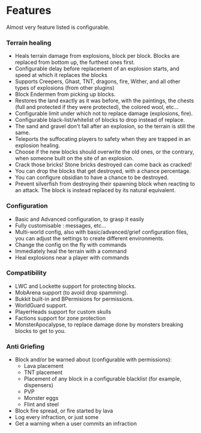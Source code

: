 Features
====

Almost very feature listed is configurable.

### Terrain healing
*    Heals terrain damage from explosions, block per block. Blocks are replaced from bottom up, the furthest ones first.
*    Configurable delay before replacement of an explosion starts, and speed at which it replaces the blocks
*    Supports Creepers, Ghast, TNT, dragons, fire, Wither, and all other types of explosions (from other plugins)
*    Block Endermen from picking up blocks.
*    Restores the land exactly as it was before, with the paintings, the chests (full and protected if they were protected), the colored wool, etc...
*    Configurable limit under which not to replace damage (explosions, fire).
*    Configurable black-list/whitelist of blocks to drop instead of replace.
*    The sand and gravel don't fall after an explosion, so the terrain is still the same.
*    Teleports the suffocating players to safety when they are trapped in an explosion healing.
*    Choose if the new blocks should overwrite the old ones, or the contrary, when someone built on the site of an explosion.
*    Crack those bricks! Stone bricks destroyed can come back as cracked!
*    You can drop the blocks that get destroyed, with a chance percentage.
*    You can configure obsidian to have a chance to be destroyed.
*    Prevent silverfish from destroying their spawning block when reacting to an attack. The block is instead replaced by its natural equivalent.


### Configuration
*    Basic and Advanced configuration, to grasp it easily
*    Fully customisable : messages, etc...
*    Multi-world config, also with basic/advanced/grief configuration files, you can adjust the settings to create different environments.
*    Change the config on the fly with commands
*    Immediately heal the terrain with a command
*   Heal explosions near a player with commands

### Compatibility
*    LWC and Lockette support for protecting blocks.
*    MobArena support (to avoid drop spamming).
*    Bukkit built-in and BPermisions for permissions.
*    WorldGuard support.
*    PlayerHeads support for custom skulls
*    Factions support for zone protection
*    MonsterApocalypse, to replace damage done by monsters breaking blocks to get to you.

### Anti Griefing
* Block and/or be warned about (configurable with permissions): 
    * Lava placement
    * TNT placement
    * Placement of any block in a configurable blacklist (for example, dispensers)
    * PVP
    * Monster eggs
    * Flint and steel
* Block fire spread, or fire started by lava
* Log every infraction, or just some
* Get a warning when a user commits an infraction